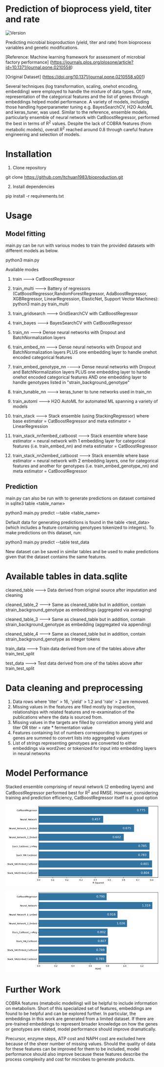 # Prediction of bioprocess yield, titer and rate

![Version](https://img.shields.io/badge/Version-1.0-blue)

Predicting microbial bioproduction (yield, titer and rate) from bioprocess variables and genetic modifications.

[Reference: Machine learning framework for assessment of microbial factory performance] (https://journals.plos.org/plosone/article?id=10.1371/journal.pone.0210558)

[Original Dataset] (https://doi.org/10.1371/journal.pone.0210558.s001)

Several techniques (log transformation, scaling, onehot encoding, embedding) were employed to handle the mixture of data types. Of note, representation of the categorical features and the list of genes through embeddings helped model performance. A variety of models, including those handling hyperparameter tuning e.g. BayesSearchCV, H2O AutoML and keras_tuner, was used. Similar to the reference, ensemble models, particularly ensemble of neural network with CatBoostRegressor, performed the best in terms of R<sup>2</sup> values. Despite the lack of COBRA features (from metabolic models), overall R<sup>2</sup> reached around 0.8 through careful feature engineering and selection of models. 



# Installation

1. Clone repository

git clone https://github.com/ltchuan1983/bioproduction.git

2. Install dependencies

pip install -r requirements.txt

# Usage

## Model fitting

main.py can be run with various modes to train the provided datasets with different models as below.

python3 main.py <mode>

Available modes

1. train ---> CatBoostRegressor

2. train_multi ---> Battery of regressors (CatBoostRegressor,RandomForestRegressor, AdaBoostRegressor, XGBRegressor, LinearRegression, ElasticNet, Support Vector Machines): python3 main.py train_multi

3. train_gridsearch ---> GridSearchCV with CatBoostRegressor

4. train_bayes ---> BayesSearchCV with CatBoostRegressor

5. train_nn ---> Dense neural networks with Dropout and BatchNormalization layers

6. train_embed_nn ---> Dense neural networks with Dropout and BatchNormalization layers PLUS one embedding layer to handle onehot encoded categorical features

7. train_embed_genotype_nn ----> Dense neural networks with Dropout and BatchNormalization layers PLUS one embedding layer to handle onehot encoded categorical features AND one embedding layer to handle genotypes listed in "strain_background_genotype"

8. train_tunable_nn ---> keras_tuner to tune networks used in train_nn

9. train_automl ---> H2O AutoML for automated ML spanning a variety of models

10. train_stack ---> Stack ensemble (using StackingRegressor) where base estimator = CatBoostRegressor and meta estimator = LinearRegression

11. train_stack_nn1embed_catboost ---> Stack ensemble where base estimator = neural network with 1 embedding layer for categorical features (i.e. train_embed_nn) and meta estimator = CatBoostRegressor

12. train_stack_nn2embed_catboost ---> Stack ensemble where base estimator = neural network with 2 embedding layers, one for categorical features and another for genotypes (i.e. train_embed_genotype_nn) and meta estimator = CatBoostRegressor


## Prediction

main.py can also be run with <predict> to generate predictions on dataset contained in sqlite3 table <table_name>

python3 main.py predict --table <table_name>

Default data for generating predictions is found in the table <test_data> (which includes a feature containing genotypes tokenized to integers). To make predictions on this dataset, run:

python3 main.py predict --table test_data

New dataset can be saved in similar tables and be used to make predictions given that the dataset contains the same features. 

# Available tables in data.sqlite

cleaned_table ---> Data derived from original source after imputation and cleaning

cleaned_table_2 ---> Same as cleaned_table but in addition, contain strain_background_genotype as embeddings (aggregated via averaging)

cleaned_table_3 ---> Same as cleaned_table but in addition, contain strain_background_genotype as embedding (aggregated via appending)

cleaned_table_4 ---> Same as cleaned_table but in addition, contain strain_background_genotype as integer tokens

train_data ---> Train data derived from one of the tables above after train_test_split

test_data ---> Test data derived from one of the tables above after train_test_split

# Data cleaning and preprocessing

1. Data rows where 'titer' > 16, 'yield' > 1.2 and 'rate' > 2 are removed.
2. Missing values in the features are filled mostly by inspection, relationships with related features and re-examination of the publications where the data is sourced from.
3. Missing values in the targets are filled by correlation among yield and titer OR titer = rate * fermentation value
4. Features containing list of numbers corresponding to genotypes or genes are summed to convert lists into aggregated values
5. List of strings representing genotypes are converted to either embeddings via word2vec or tokenized for input into embedding layers in neural networks

# Model Performance

Stacked ensemble comprising of neural network (2 embeding layers) and CatBoostRegressor performed best for R<sup>2</sup> and RMSE. However, considering training and prediction efficiency, CatBoostRegressor itself is a good option

![R<sup>2</sup>](r2_score.png)

![RMSE](rmse.png)

# Further Work

COBRA features (metabolic modelling) will be helpful to include information on metabolism. Short of this specialized set of features, embeddings are found to be helpful and can be explored further. In particular, the embeddings in this work are generated from a limited dataset. If there are pre-trained embeddings to represent broader knowledge on how the genes or genotypes are related, model performance should improve dramatically.

Precursor, enzyme steps, ATP cost and NAPH cost are excluded here because of the sheer number of missing values. Should the quality of data for these features can be improved for them to be included, model performance should also improve because these features describe the process complexity and cost for microbes to generate products. 